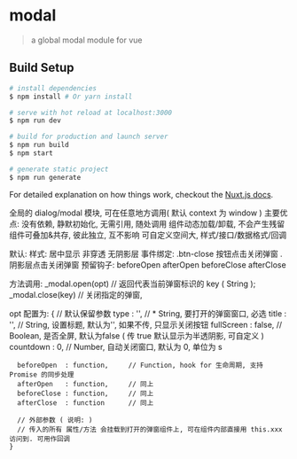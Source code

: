 # modal

> a global modal module for vue

## Build Setup

``` bash
# install dependencies
$ npm install # Or yarn install

# serve with hot reload at localhost:3000
$ npm run dev

# build for production and launch server
$ npm run build
$ npm start

# generate static project
$ npm run generate
```

For detailed explanation on how things work, checkout the [Nuxt.js docs](https://github.com/nuxt/nuxt.js).


全局的 dialog/modal 模块, 可在任意地方调用( 默认 context 为 window )
  主要优点:
    没有依赖, 静默初始化, 无需引用, 随处调用
    组件动态加载/卸载, 不会产生残留
    组件可叠加&共存, 彼此独立, 互不影响
    可自定义空间大, 样式/接口/数据格式/回调

  默认:
    样式:
      居中显示
      非穿透
      无阴影层
    事件绑定:
      .btn-close 按钮点击关闭弹窗
      .阴影层点击关闭弹窗
    预留钩子:
      beforeOpen
      afterOpen
      beforeClose
      afterClose

  方法调用:
    _modal.open(opt)        // 返回代表当前弹窗标识的 key ( String );
    _modal.close(key)       // 关闭指定的弹窗,

  opt 配置为:
    {
      // 默认保留参数
      <!-- sdf -->
      type        : '',           // * String, 要打开的弹窗窗口, 必选
      title       : '',           // String,   设置标题, 默认为'', 如果不传, 只显示关闭按钮
      fullScreen  : false,        // Boolean,  是否全屏, 默认为false ( 传 true 默认显示为半透阴影, 可自定义 )
      countdown   : 0,            // Number,   自动关闭窗口, 默认为 0, 单位为 s

      beforeOpen  : function,     // Function, hook for 生命周期, 支持 Promise 的同步处理
      afterOpen   : function,     // 同上
      beforeClose : function,     // 同上
      afterClose  : function      // 同上

      // 外部参数 ( 说明: )
      // 传入的所有 属性/方法 会挂载到打开的弹窗组件上, 可在组件内部直接用 this.xxx 访问到. 可用作回调
    }

